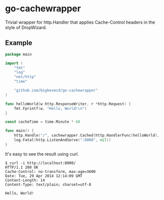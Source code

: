 go-cachewrapper
===============

Trivial wrapper for http.Handler that applies Cache-Control headers in the style of DropWizard.

Example
-------

```Go
package main

import (
	"fmt"
	"log"
	"net/http"
	"time"

	"github.com/bigkevmcd/go-cachewrapper"
)

func helloWorld(w http.ResponseWriter, r *http.Request) {
	fmt.Fprintf(w, "Hello, World!\n")
}

const cacheTime = time.Minute * 60

func main() {
	http.Handle("/", cachewrapper.Cached(http.HandlerFunc(helloWorld), cachewrapper.CacheOptions{MaxAge: cacheTime, NoTransform: true}))
	log.Fatal(http.ListenAndServe(":8000", nil))
}
```

It's easy to see the result using curl.

```
$ curl -i http://localhost:8000/
HTTP/1.1 200 OK
Cache-Control: no-transform, max-age=3600
Date: Tue, 29 Apr 2014 12:14:09 GMT
Content-Length: 14
Content-Type: text/plain; charset=utf-8

Hello, World!
```
